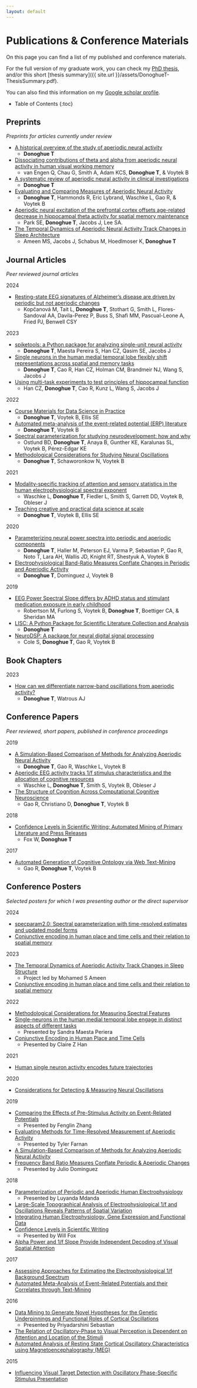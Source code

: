 ```yaml
---
layout: default
---
```


# Publications & Conference Materials

On this page you can find a list of my published and conference materials.

For the full version of my graduate work, you can check my
[PhD thesis](https://escholarship.org/uc/item/8v92g8h6), and/or this short
[thesis summary]({{ site.url }}/assets/DonoghueT-ThesisSummary.pdf).

You can also find this information on my
[Google scholar profile](https://scholar.google.com/citations?user=pxZ6AdsAAAAJ&hl=en).

* Table of Contents
{:toc}

## Preprints

*Preprints for articles currently under review*

- [A historical overview of the study of aperiodic neural activity](https://doi.org/10.31234/osf.io/zrvxa)
    - **Donoghue T**
- [Dissociating contributions of theta and alpha from aperiodic neural activity in human visual working memory](https://doi.org/10.1101/2024.12.16.628786)
    - van Engen Q, Chau G, Smith A, Adam KCS, **Donoghue T**, & Voytek B
- [A systematic review of aperiodic neural activity in clinical investigations](https://doi.org/10.1101/2024.10.14.24314925)
    - **Donoghue T**
- [Evaluating and Comparing Measures of Aperiodic Neural Activity](https://doi.org/10.1101/2024.09.15.613114)
    - **Donoghue T**, Hammonds R, Eric Lybrand, Waschke L, Gao R, & Voytek B
- [Aperiodic neural excitation of the prefrontal cortex offsets age-related decrease in hippocampal theta activity for spatial memory maintenance](https://doi.org/10.1101/2024.10.03.616418)
    - Park SE, **Donoghue T**, Jacobs J, Lee SA.
- [The Temporal Dynamics of Aperiodic Neural Activity Track Changes in Sleep Architecture](https://doi.org/10.1101/2024.01.25.577204)
    - Ameen MS, Jacobs J, Schabus M, Hoedlmoser K, **Donoghue T**

## Journal Articles

*Peer reviewed journal articles*

2024

- [Resting-state EEG signatures of Alzheimer’s disease are driven by periodic but not aperiodic changes](https://doi.org/10.1016/j.nbd.2023.106380)
    - Kopčanová M, Tait L, **Donoghue T**, Stothart G, Smith L, Flores-Sandoval AA, Davila-Perez P, Buss S, Shafi MM, Pascual-Leone A, Fried PJ, Benwell CSY

2023

- [spiketools: a Python package for analyzing single-unit neural activity](https://doi.org/10.21105/joss.05268)
    - **Donoghue T**, Maesta Pereira S, Han CZ, Qasim SE, Jacobs J
- [Single neurons in the human medial temporal lobe flexibly shift representations across spatial and memory tasks](https://doi.org/10.1002/hipo.23539)
    - **Donoghue T**, Cao R, Han CZ, Holman CM, Brandmeir NJ, Wang S, Jacobs J
- [Using multi-task experiments to test principles of hippocampal function](https://doi.org/10.1002/hipo.23540)
    - Han CZ, **Donoghue T**, Cao R, Kunz L, Wang S, Jacobs J

2022
- [Course Materials for Data Science in Practice](https://doi.org/10.21105/jose.00121)
    - **Donoghue T**, Voytek B, Ellis SE
- [Automated meta-analysis of the event-related potential (ERP) literature](https://doi.org/10.1038/s41598-022-05939-9)
    - **Donoghue T**, Voytek B
- [Spectral parameterization for studying neurodevelopment: how and why](https://doi.org/10.1016/j.dcn.2022.101073)
    - Ostlund BD, **Donoghue T**, Anaya B, Gunther KE, Karalunas SL, Voytek B, Pérez-Edgar KE
- [Methodological Considerations for Studying Neural Oscillations](https://doi.org/10.1111/ejn.15361)
    - **Donoghue T**, Schaworonkow N, Voytek B

2021
- [Modality-specific tracking of attention and sensory statistics in the human electrophysiological spectral exponent](https://doi.org/10.7554/eLife.70068)
    - Waschke L, **Donoghue T**, Fiedler L, Smith S, Garrett DD, Voytek B, Obleser J
- [Teaching creative and practical data science at scale](https://doi.org/10.1080/10691898.2020.1860725)
    - **Donoghue T**, Voytek B, Ellis SE

2020
- [Parameterizing neural power spectra into periodic and aperiodic components](https://doi.org/10.1038/s41593-020-00744-x)
    - **Donoghue T**, Haller M, Peterson EJ, Varma P, Sebastian P, Gao R, Noto T, Lara AH, Wallis JD, Knight RT, Shestyuk A, Voytek B
- [Electrophysiological Band-Ratio Measures Conflate Changes in Periodic and Aperiodic Activity](https://doi.org/10.1101/2020.01.11.900977)
    - **Donoghue T**, Dominguez J, Voytek B

2019
- [EEG Power Spectral Slope differs by ADHD status and stimulant medication exposure in early childhood](https://doi.org/10.1152/jn.00388.2019)
    - Robertson M, Furlong S, Voytek B, **Donoghue T**, Boettiger CA, & Sheridan MA
- [LISC: A Python Package for Scientific Literature Collection and Analysis](https://joss.theoj.org/papers/10.21105/joss.01674)
    - **Donoghue T**
- [NeuroDSP: A package for neural digital signal processing](https://joss.theoj.org/papers/10.21105/joss.01272)
    - Cole S, **Donoghue T**, Gao R, Voytek B

## Book Chapters

2023

- [How can we differentiate narrow-band oscillations from aperiodic activity?](https://doi.org/10.1007/978-3-031-20910-9_22)
    - **Donoghue T**, Watrous AJ

## Conference Papers

*Peer reviewed, short papers, published in conference proceedings*

2019
- [A Simulation-Based Comparison of Methods for Analyzing Aperiodic Neural Activity](https://ccneuro.org/2019/proceedings/0000783.pdf)
    - **Donoghue T**, Gao R, Waschke L, Voytek B
- [Aperiodic EEG activity tracks 1/f stimulus characteristics and the allocation of cognitive resources](https://ccneuro.org/2019/proceedings/0000936.pdf)
    - Waschke L, **Donoghue T**, Smith S, Voytek B, Obleser J
- [The Structure of Cognition Across Computational Cognitive Neuroscience](https://ccneuro.org/2019/proceedings/0001130.pdf)
    - Gao R, Christiano D, **Donoghue T**, Voytek B

2018
- [Confidence Levels in Scientific Writing: Automated Mining of Primary Literature and Press Releases](http://mindmodeling.org/cogsci2018/papers/0323/0323.pdf)
    - Fox W, **Donoghue T**

2017
- [Automated Generation of Cognitive Ontology via Web Text-Mining](https://mindmodeling.org/cogsci2017/papers/0395/paper0395.pdf)
    - Gao R, **Donoghue T**, Voytek B

## Conference Posters

*Selected posters for which I was presenting author or the direct supervisor*

2024
- [specparam2.0: Spectral parameterization with time-resolved estimates and updated model forms](https://www.dropbox.com/scl/fi/golmkqqskryw7vqpg3q2z/Poster-Donoghue-SfN24.pdf?rlkey=epjhrjhwbbpmfuxnsck8xi49c&st=n8ctzikx&dl=0)
- [Conjunctive encoding in human place and time cells and their relation to spatial memory](https://www.dropbox.com/scl/fi/a1ov49ox615i35rxs95vb/DonoghueEtal-T3-iNav.pdf?rlkey=yqu3l5hfxnr244y20d8zlvbd1&st=ki6vmube&dl=0)

2023
- [The Temporal Dynamics of Aperiodic Activity Track Changes in Sleep Structure](https://www.dropbox.com/scl/fi/npzbja4ioseqevesit95i/AmeenEtAl-SleepPoster.pdf?rlkey=29d17una2jjlqucgj98eet1z7&dl=0)
    - Project led by Mohamed S Ameen
- [Conjunctive encoding in human place and time cells and their relation to spatial memory](https://www.dropbox.com/scl/fi/md7g7wq2d799k1bedx2as/DonoghueEtAl-T3Poster.pdf?rlkey=2jnxzj0qnsldp5o9sqby1600y&dl=0)

2022
- [Methodological Considerations for Measuring Spectral Features](https://www.dropbox.com/s/17h9ns8pw1kyw3c/DonoghueT-AESposter.pdf?dl=0)
- [Single-neurons in the human medial temporal lobe engage in distinct aspects of different tasks](https://www.dropbox.com/s/pw51hah6oiotqpg/DonoghueEtaL-2022_SfN%26HSN-TH.pdf?dl=0)
    - Presented by Sandra Maesta Periera
- [Conjunctive Encoding in Human Place and Time Cells](https://www.dropbox.com/s/s2qj98swu0yivxw/MaestaPereiraEtal-2022_SfN%26HSN_T3.pdf?dl=0)
    - Presented by Claire Z Han

2021
- [Human single neuron activity encodes future trajectories](https://www.dropbox.com/s/guga5zcviv01fj5/DonoghueT-SfN2021-Presentation.pdf?dl=0)

2020
- [Considerations for Detecting & Measuring Neural Oscillations](https://www.dropbox.com/s/jz9fpdk4v8am18h/Donoghue%26Voytek-ConsiderationsMeasuringNeuralOscillations.pdf?dl=0)

2019
- [Comparing the Effects of Pre-Stimulus Activity on Event-Related Potentials](https://www.dropbox.com/s/e4k5hxevv1gsmql/Zhang-SfN-Poster.pdf?dl=0)
    - Presented by Fenglin Zhang
- [Evaluating Methods for Time-Resolved Measurement of Aperiodic Activity](https://www.dropbox.com/s/znwhq3rd6uvfn1q/SfN2019-Farnan-AperiodicInTime.pdf?dl=0)
    - Presented by Tyler Farnan
- [A Simulation-Based Comparison of Methods for Analyzing Aperiodic Neural Activity](https://www.dropbox.com/s/9qrxrswf4x6w4iq/DonoghueEtal-CCN2019.pdf?dl=0)
- [Frequency Band Ratio Measures Conflate Periodic & Aperiodic Changes](https://www.dropbox.com/s/4lghj9218s4hgix/DomiguezEtal_BandRatiosPoster.pdf?dl=0)
    - Presented by Julio Dominguez

2018
- [Parameterization of Periodic and Aperiodic Human Electrophysiology](https://www.dropbox.com/s/alwwb6ahb1wjank/MdandaEtal-SfN2018.pdf?dl=0)
    - Presented by Luyanda Mdanda
- [Large-Scale Topographical Analysis of Electrophysiological 1/f and Oscillations Reveals Patterns of Spatial Variation](https://www.dropbox.com/s/k5koyibwuaclx5k/DonoghueEtal-Biomag2018.pdf?dl=0)
- [Integrating Human Electrophysiology, Gene Expression and Functional Data](https://www.dropbox.com/s/al0bggj4mgqffat/DonoghueEtal-Neuroinformatics2018.pdf?dl=0)
- [Confidence Levels in Scientific Writing](https://www.dropbox.com/s/i41jllv5ojf9qno/Fox%26Donoghue_ConfidenceScanner_CogSciPoster.pdf?dl=0)
    - Presented by Will Fox
- [Alpha Power and 1/f Slope Provide Independent Decoding of Visual Spatial Attention](https://www.dropbox.com/s/72y86jege2lx0sf/Donoghue&Voytek_CNS2018_EEGDecoding.pdf?dl=0)

2017
- [Assessing Approaches for Estimating the Electrophysiological 1/f Background Spectrum](https://www.dropbox.com/s/d5zxqdw55my79dx/DonoghueT_SfN2017.pdf?dl=0)
- [Automated Meta-Analysis of Event-Related Potentials and their Correlates through Text-Mining](https://www.dropbox.com/s/sgnz7ecd3qp6tb7/TDonoghue_ERPSCANR_CNS2017.pdf?dl=0)

2016
- [Data Mining to Generate Novel Hypotheses for the Genetic Underpinnings and Functional Roles of Cortical Oscillations](https://www.dropbox.com/s/4sqn0pudpqycu4r/SebastianDonoghueEtal_MEGmapping_SfN2016.pdf?dl=0)
    - Presented by Priyadarshini Sebastian
- [The Relation of Oscillatory-Phase to Visual Perception is Dependent on Attention and Location of the Stimuli](https://www.dropbox.com/s/gvcsj2l2dzw3ler/TDonoghue_PhaseAttention_SfN2016.pdf?dl=0)
- [Automated Analysis of Resting State Cortical Oscillatory Characteristics using Magnetoencephalography (MEG)](https://www.dropbox.com/s/actfrml5efszd4u/TDonoghue_MEGmapping_BIOMAG2016.pdf?dl=0)

2015
- [Influencing Visual Target Detection with Oscillatory Phase-Specific Stimulus Presentation](https://www.dropbox.com/s/1o5whrrrukd5oy3/GougeletDonoghueEtal_RealTimePhasePresentation_SfN2015.pdf?dl=0)
